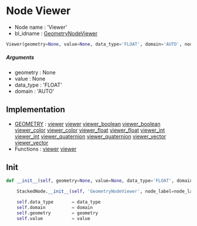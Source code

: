 # Node Viewer

- Node name : 'Viewer'
- bl_idname : [GeometryNodeViewer](https://docs.blender.org/api/current/bpy.types.GeometryNodeViewer.html)


``` python
Viewer(geometry=None, value=None, data_type='FLOAT', domain='AUTO', node_label=None, node_color=None)
```
##### Arguments

- geometry : None
- value : None
- data_type : 'FLOAT'
- domain : 'AUTO'

## Implementation

- [GEOMETRY](/docs/GeoNodes/GEOMETRY.md) : [viewer](/docs/GeoNodes/socket_GEOMETRY.md#viewer) [viewer](/docs/GeoNodes/socket_GEOMETRY.md#viewer) [viewer_boolean](/docs/GeoNodes/socket_GEOMETRY.md#viewer_boolean) [viewer_boolean](/docs/GeoNodes/socket_GEOMETRY.md#viewer_boolean) [viewer_color](/docs/GeoNodes/socket_GEOMETRY.md#viewer_color) [viewer_color](/docs/GeoNodes/socket_GEOMETRY.md#viewer_color) [viewer_float](/docs/GeoNodes/socket_GEOMETRY.md#viewer_float) [viewer_float](/docs/GeoNodes/socket_GEOMETRY.md#viewer_float) [viewer_int](/docs/GeoNodes/socket_GEOMETRY.md#viewer_int) [viewer_int](/docs/GeoNodes/socket_GEOMETRY.md#viewer_int) [viewer_quaternion](/docs/GeoNodes/socket_GEOMETRY.md#viewer_quaternion) [viewer_quaternion](/docs/GeoNodes/socket_GEOMETRY.md#viewer_quaternion) [viewer_vector](/docs/GeoNodes/socket_GEOMETRY.md#viewer_vector) [viewer_vector](/docs/GeoNodes/socket_GEOMETRY.md#viewer_vector)
- Functions : [viewer](/docs/GeoNodes/GeoNodesTree.md#viewer) [viewer](/docs/GeoNodes/GeoNodesTree.md#viewer)

## Init

``` python
def __init__(self, geometry=None, value=None, data_type='FLOAT', domain='AUTO', node_label=None, node_color=None):

    StackedNode.__init__(self, 'GeometryNodeViewer', node_label=node_label, node_color=node_color)

    self.data_type       = data_type
    self.domain          = domain
    self.geometry        = geometry
    self.value           = value
```
